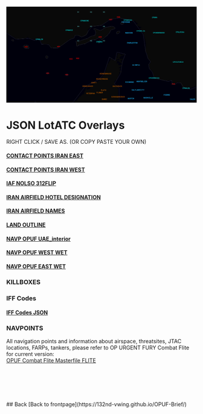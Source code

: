 
![DIR FRONT IMAGE](DIR_FRONT_IMG.PNG)


# JSON LotATC Overlays

RIGHT CLICK / SAVE AS. (OR COPY PASTE YOUR OWN)

####  [CONTACT POINTS IRAN EAST](/JSON/CP_IRAN_EAST.json)
####  [CONTACT POINTS IRAN WEST](/JSON/CP_IRAN_WEST.json)
####  [IAF NOLSO 312FLIP](/JSON/IAF_NOLSO_312FLIP.json)
####  [IRAN AIRFIELD HOTEL DESIGNATION](/JSON/IRANIAN_AIRFIELD_HOTEL_DESIGNATION.json)
####  [IRAN AIRFIELD NAMES](/JSON/IRANIAN_AIRFIELD_NAMES.json)
####  [LAND OUTLINE](/JSON/LAND_OUTLINE.json)
####  [NAVP OPUF UAE_interior](/JSON/NAVP_OPUF_UAE_interior.json)
####  [NAVP OPUF WEST WET](/JSON/NAVP_OPUF_west_wet.json)
####  [NAVP OPUF EAST WET](/JSON/NVAP_OPUF_east_wet.json)  

### KILLBOXES





### IFF Codes
####  [IFF Codes JSON](/JSON/transponder_codes.json)



### NAVPOINTS 

All navigation points and information about airspace, threatsites, JTAC locations, FARPs, tankers, please refer to OP URGENT FURY Combat Flite for current version:
<br>
[OPUF Combat Flite Masterfile FLITE](/OPUF-Brief/OPUF_Masterfile.cf)


<br>
<br>
<br>
<br>
<br>
## Back
[Back to frontpage](https://132nd-vwing.github.io/OPUF-Brief/) 
